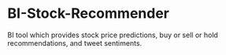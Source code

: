 # BI-Stock-Recommender
BI tool which provides stock price predictions, buy or sell or hold recommendations, and tweet sentiments.
